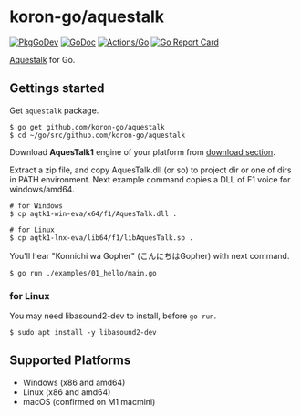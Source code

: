 # koron-go/aquestalk

[![PkgGoDev](https://pkg.go.dev/badge/github.com/koron-go/aquestalk)](https://pkg.go.dev/github.com/koron-go/aquestalk)
[![GoDoc](https://godoc.org/github.com/koron-go/aquestalk?status.svg)](https://godoc.org/github.com/koron-go/aquestalk)
[![Actions/Go](https://github.com/koron-go/aquestalk/workflows/Go/badge.svg)](https://github.com/koron-go/aquestalk/actions?query=workflow%3AGo)
[![Go Report Card](https://goreportcard.com/badge/github.com/koron-go/aquestalk)](https://goreportcard.com/report/github.com/koron-go/aquestalk)

[Aquestalk][aq] for Go.

## Gettings started

Get `aquestalk` package.

```console
$ go get github.com/koron-go/aquestalk
$ cd ~/go/src/github.com/koron-go/aquestalk
```

Download **AquesTalk1** engine of your platform from [download section][dl].

Extract a zip file, and copy AquesTalk.dll (or so) to project dir or one of
dirs in PATH environment. Next example command copies a DLL of F1 voice for
windows/amd64.

```console
# for Windows
$ cp aqtk1-win-eva/x64/f1/AquesTalk.dll .

# for Linux
$ cp aqtk1-lnx-eva/lib64/f1/libAquesTalk.so .
```

You'll hear "Konnichi wa Gopher" (こんにちはGopher) with next command.

```console
$ go run ./examples/01_hello/main.go
```

[aq]:https://www.a-quest.com/products/aquestalk_1.html
[dl]:https://www.a-quest.com/download.html

### for Linux

You may need libasound2-dev to install, before `go run`.

```console
$ sudo apt install -y libasound2-dev
```

## Supported Platforms

* Windows (x86 and amd64)
* Linux (x86 and amd64)
* macOS (confirmed on M1 macmini)
